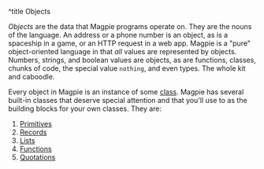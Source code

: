 ^title Objects

*Objects* are the data that Magpie programs operate on. They are the nouns of
the language. An address or a phone number is an object, as is a spaceship in a
game, or an HTTP request in a web app. Magpie is a "pure" object-oriented language in that *all* values are represented by objects. Numbers, strings, and boolean values are objects, as are functions, classes, chunks of code, the special value `nothing`, and even types. The whole kit and caboodle.

Every object in Magpie is an instance of some [class](classes.html). Magpie has
several built-in classes that deserve special attention and that you'll use to
as the building blocks for your own classes. They are:

1. [Primitives](primitives.html)
1. [Records](records.html)
1. [Lists](lists.html)
1. [Functions](functions.html)
1. [Quotations](quotations.html)
